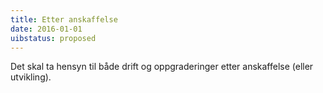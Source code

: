 ```yaml
---
title: Etter anskaffelse
date: 2016-01-01
uibstatus: proposed
---
```


Det skal ta hensyn til både drift og oppgraderinger etter anskaffelse (eller utvikling).
